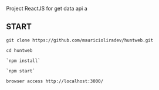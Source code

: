Project ReactJS for get data api a

## START

    git clone https://github.com/mauricioliradev/huntweb.git
    
    cd huntweb

    `npm install`
    
    `npm start`

    browser access http://localhost:3000/